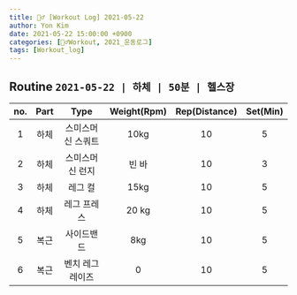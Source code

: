```yaml
---
title: 🏋️‍♂️ [Workout Log] 2021-05-22
author: Yon Kim
date: 2021-05-22 15:00:00 +0900
categories: [🏋️‍♂️Workout, 2021_운동로그]
tags: [Workout_log]
---
```


## Routine `2021-05-22 | 하체 | 50분 | 헬스장`


| no. | Part |           Type            | Weight(Rpm) | Rep(Distance) | Set(Min) |
| :-: | :--: | :-----------------------: | :---------: | :-----------: | :------: |
|  1  | 하체 | 스미스머신 스쿼트|    10kg     |      10       |    5     |
|  2  | 하체 |        스미스머신 런지        |     빈 바     |      10       |    3     |
|  3  | 하체 |      레그 컬     |      15kg      |      10       |    5     |
|  4  | 하체 |        레그 프레스         |    20 kg     |      10       |    5     |
|  5  | 복근 |         사이드밴드         |   8kg   |      10       |    5     |
|  6  | 복근|         벤치 레그레이즈         |    0     |      10       |    5     |
